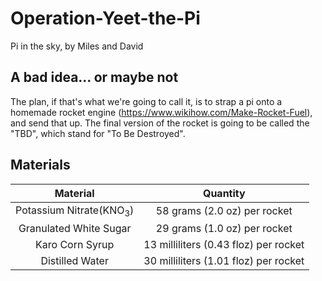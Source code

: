 # Operation-Yeet-the-Pi
Pi in the sky, by Miles and David

## A bad idea... or maybe not
The plan, if that's what we're going to call it, is to strap a pi onto a homemade rocket engine (https://www.wikihow.com/Make-Rocket-Fuel), and send that up. The final version of the rocket is going to be called the "TBD", which stand for "To Be Destroyed".
## Materials
|              Material              |                Quantity               |
|:----------------------------------:|:-------------------------------------:|
| Potassium Nitrate(KNO<sub>3</sub>) |      58 grams (2.0 oz) per rocket     |
|       Granulated White Sugar       |      29 grams (1.0 oz) per rocket     |
|           Karo Corn Syrup          |  13 milliliters (0.43 floz) per rocket |
|           Distilled Water          | 30 milliliters (1.01 floz) per rocket |
